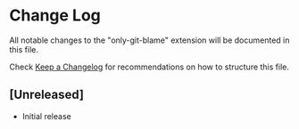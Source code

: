 # Change Log

All notable changes to the "only-git-blame" extension will be documented in this file.

Check [Keep a Changelog](http://keepachangelog.com/) for recommendations on how to structure this file.

## [Unreleased]

- Initial release